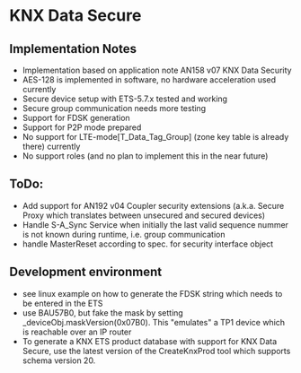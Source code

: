 KNX Data Secure
===============

Implementation Notes
--------------------
* Implementation based on application note AN158 v07 KNX Data Security 
* AES-128 is implemented in software, no hardware acceleration used currently
* Secure device setup with ETS-5.7.x tested and working
* Secure group communication needs more testing
* Support for FDSK generation
* Support for P2P mode prepared
* No support for LTE-mode[T_Data_Tag_Group] (zone key table is already there) currently
* No support roles (and no plan to implement this in the near future)

ToDo:
-----
* Add support for AN192 v04 Coupler security extensions (a.k.a. Secure Proxy which translates between unsecured and secured devices)
* Handle S-A_Sync Service when initially the last valid sequence nummer is not known during runtime, i.e. group communication
* handle MasterReset according to spec. for security interface object

Development environment
-----------------------
* see linux example on how to generate the FDSK string which needs to be entered in the ETS
* use BAU57B0, but fake the mask by setting _deviceObj.maskVersion(0x07B0). This "emulates" a TP1 device which is reachable over an IP router
* To generate a KNX ETS product database with support for KNX Data Secure, use the latest version of the CreateKnxProd tool which supports schema version 20.
